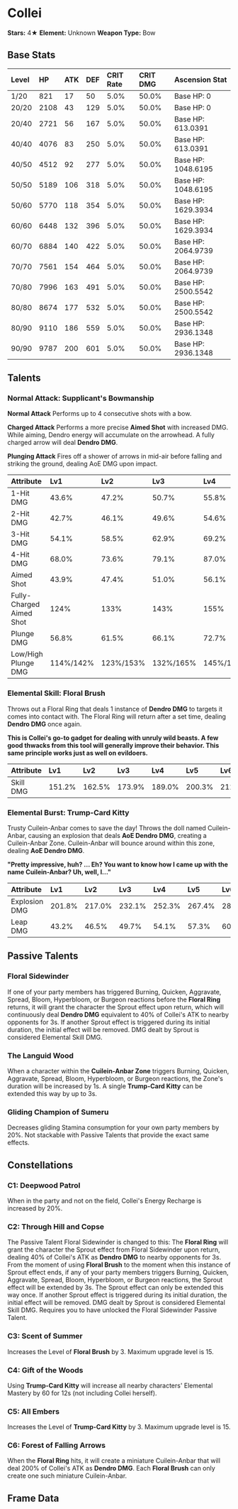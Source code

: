 # Collei

**Stars:** 4★
**Element:** Unknown
**Weapon Type:** Bow

## Base Stats

| Level | HP | ATK | DEF | CRIT Rate | CRIT DMG | Ascension Stat |
| :--- | :--- | :--- | :--- | :--- | :--- | :--- |
| 1/20 | 821 | 17 | 50 | 5.0% | 50.0% | Base HP: 0 |
| 20/20 | 2108 | 43 | 129 | 5.0% | 50.0% | Base HP: 0 |
| 20/40 | 2721 | 56 | 167 | 5.0% | 50.0% | Base HP: 613.0391 |
| 40/40 | 4076 | 83 | 250 | 5.0% | 50.0% | Base HP: 613.0391 |
| 40/50 | 4512 | 92 | 277 | 5.0% | 50.0% | Base HP: 1048.6195 |
| 50/50 | 5189 | 106 | 318 | 5.0% | 50.0% | Base HP: 1048.6195 |
| 50/60 | 5770 | 118 | 354 | 5.0% | 50.0% | Base HP: 1629.3934 |
| 60/60 | 6448 | 132 | 396 | 5.0% | 50.0% | Base HP: 1629.3934 |
| 60/70 | 6884 | 140 | 422 | 5.0% | 50.0% | Base HP: 2064.9739 |
| 70/70 | 7561 | 154 | 464 | 5.0% | 50.0% | Base HP: 2064.9739 |
| 70/80 | 7996 | 163 | 491 | 5.0% | 50.0% | Base HP: 2500.5542 |
| 80/80 | 8674 | 177 | 532 | 5.0% | 50.0% | Base HP: 2500.5542 |
| 80/90 | 9110 | 186 | 559 | 5.0% | 50.0% | Base HP: 2936.1348 |
| 90/90 | 9787 | 200 | 601 | 5.0% | 50.0% | Base HP: 2936.1348 |

## Talents

### Normal Attack: Supplicant's Bowmanship

**Normal Attack**
Performs up to 4 consecutive shots with a bow.

**Charged Attack**
Performs a more precise **Aimed Shot** with increased DMG.
While aiming, Dendro energy will accumulate on the arrowhead. A fully charged arrow will deal **Dendro DMG**.

**Plunging Attack**
Fires off a shower of arrows in mid-air before falling and striking the ground, dealing AoE DMG upon impact.

| Attribute | Lv1 | Lv2 | Lv3 | Lv4 | Lv5 | Lv6 | Lv7 | Lv8 | Lv9 | Lv10 | Lv11 | Lv12 | Lv13 | Lv14 | Lv15 |
| :--- | :--- | :--- | :--- | :--- | :--- | :--- | :--- | :--- | :--- | :--- | :--- | :--- | :--- | :--- | :--- |
| 1-Hit DMG | 43.6% | 47.2% | 50.7% | 55.8% | 59.3% | 63.4% | 69.0% | 74.5% | 80.1% | 86.2% | 92.3% |
| 2-Hit DMG | 42.7% | 46.1% | 49.6% | 54.6% | 58.0% | 62.0% | 67.5% | 72.9% | 78.4% | 84.3% | 90.3% |
| 3-Hit DMG | 54.1% | 58.5% | 62.9% | 69.2% | 73.6% | 78.6% | 85.5% | 92.5% | 99.4% | 106.9% | 114.5% |
| 4-Hit DMG | 68.0% | 73.6% | 79.1% | 87.0% | 92.5% | 98.9% | 107.6% | 116.3% | 125.0% | 134.5% | 144.0% |
| Aimed Shot | 43.9% | 47.4% | 51.0% | 56.1% | 59.7% | 63.8% | 69.4% | 75.0% | 80.6% | 86.7% | 92.8% |
| Fully-Charged Aimed Shot | 124% | 133% | 143% | 155% | 164% | 174% | 186% | 198% | 211% | 223% | 236% |
| Plunge DMG | 56.8% | 61.5% | 66.1% | 72.7% | 77.3% | 82.6% | 89.9% | 97.1% | 104.4% | 112.3% | 120.3% |
| Low/High Plunge DMG | 114%/142% | 123%/153% | 132%/165% | 145%/182% | 155%/193% | 165%/206% | 180%/224% | 194%/243% | 209%/261% | 225%/281% | 240%/300% |

### Elemental Skill: Floral Brush

Throws out a Floral Ring that deals 1 instance of **Dendro DMG** to targets it comes into contact with.
The Floral Ring will return after a set time, dealing **Dendro DMG** once again.

**This is Collei's go-to gadget for dealing with unruly wild beasts. A few good thwacks from this tool will generally improve their behavior. This same principle works just as well on evildoers.**

| Attribute | Lv1 | Lv2 | Lv3 | Lv4 | Lv5 | Lv6 | Lv7 | Lv8 | Lv9 | Lv10 | Lv11 | Lv12 | Lv13 | Lv14 | Lv15 |
| :--- | :--- | :--- | :--- | :--- | :--- | :--- | :--- | :--- | :--- | :--- | :--- | :--- | :--- | :--- | :--- |
| Skill DMG | 151.2% | 162.5% | 173.9% | 189.0% | 200.3% | 211.7% | 226.8% | 241.9% | 257.0% | 272.2% | 287.3% | 302.4% | 321.3% |

### Elemental Burst: Trump-Card Kitty

Trusty Cuilein-Anbar comes to save the day!
Throws the doll named Cuilein-Anbar, causing an explosion that deals **AoE Dendro DMG**, creating a Cuilein-Anbar Zone. Cuilein-Anbar will bounce around within this zone, dealing **AoE Dendro DMG**.

**"Pretty impressive, huh? ... Eh? You want to know how I came up with the name Cuilein-Anbar? Uh, well, I..."**

| Attribute | Lv1 | Lv2 | Lv3 | Lv4 | Lv5 | Lv6 | Lv7 | Lv8 | Lv9 | Lv10 | Lv11 | Lv12 | Lv13 | Lv14 | Lv15 |
| :--- | :--- | :--- | :--- | :--- | :--- | :--- | :--- | :--- | :--- | :--- | :--- | :--- | :--- | :--- | :--- |
| Explosion DMG | 201.8% | 217.0% | 232.1% | 252.3% | 267.4% | 282.6% | 302.7% | 322.9% | 343.1% | 363.3% | 383.5% | 403.6% | 428.9% |
| Leap DMG | 43.2% | 46.5% | 49.7% | 54.1% | 57.3% | 60.5% | 64.9% | 69.2% | 73.5% | 77.8% | 82.2% | 86.5% | 91.9% |

## Passive Talents

### Floral Sidewinder

If one of your party members has triggered Burning, Quicken, Aggravate, Spread, Bloom, Hyperbloom, or Burgeon reactions before the **Floral Ring** returns, it will grant the character the Sprout effect upon return, which will continuously deal **Dendro DMG** equivalent to 40% of Collei's ATK to nearby opponents for 3s.
If another Sprout effect is triggered during its initial duration, the initial effect will be removed. DMG dealt by Sprout is considered Elemental Skill DMG.

### The Languid Wood

When a character within the **Cuilein-Anbar Zone** triggers Burning, Quicken, Aggravate, Spread, Bloom, Hyperbloom, or Burgeon reactions, the Zone's duration will be increased by 1s.
A single **Trump-Card Kitty** can be extended this way by up to 3s.

### Gliding Champion of Sumeru

Decreases gliding Stamina consumption for your own party members by 20%.
Not stackable with Passive Talents that provide the exact same effects.

## Constellations

### C1: Deepwood Patrol

When in the party and not on the field, Collei's Energy Recharge is increased by 20%.

### C2: Through Hill and Copse

The Passive Talent Floral Sidewinder is changed to this:
The **Floral Ring** will grant the character the Sprout effect from Floral Sidewinder upon return, dealing 40% of Collei's ATK as **Dendro DMG** to nearby opponents for 3s.
From the moment of using **Floral Brush** to the moment when this instance of Sprout effect ends, if any of your party members triggers Burning, Quicken, Aggravate, Spread, Bloom, Hyperbloom, or Burgeon reactions, the Sprout effect will be extended by 3s.
The Sprout effect can only be extended this way once. If another Sprout effect is triggered during its initial duration, the initial effect will be removed. DMG dealt by Sprout is considered Elemental Skill DMG.
Requires you to have unlocked the Floral Sidewinder Passive Talent.

### C3: Scent of Summer

Increases the Level of **Floral Brush** by 3.
Maximum upgrade level is 15.

### C4: Gift of the Woods

Using **Trump-Card Kitty** will increase all nearby characters' Elemental Mastery by 60 for 12s (not including Collei herself).

### C5: All Embers

Increases the Level of **Trump-Card Kitty** by 3.
Maximum upgrade level is 15.

### C6: Forest of Falling Arrows

When the **Floral Ring** hits, it will create a miniature Cuilein-Anbar that will deal 200% of Collei's ATK as **Dendro DMG**.
Each **Floral Brush** can only create one such miniature Cuilein-Anbar.

## Frame Data

